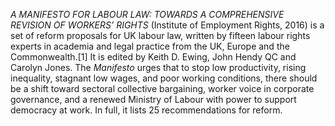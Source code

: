 _A MANIFESTO FOR LABOUR LAW: TOWARDS A COMPREHENSIVE REVISION OF WORKERS’ RIGHTS_ (Institute of Employment Rights, 2016) is a set of reform proposals for UK labour law, written by fifteen labour rights experts in academia and legal practice from the UK, Europe and the Commonwealth.[1] It is edited by Keith D. Ewing, John Hendy QC and Carolyn Jones. The _Manifesto_ urges that to stop low productivity, rising inequality, stagnant low wages, and poor working conditions, there should be a shift toward sectoral collective bargaining, worker voice in corporate governance, and a renewed Ministry of Labour with power to support democracy at work. In full, it lists 25 recommendations for reform.
